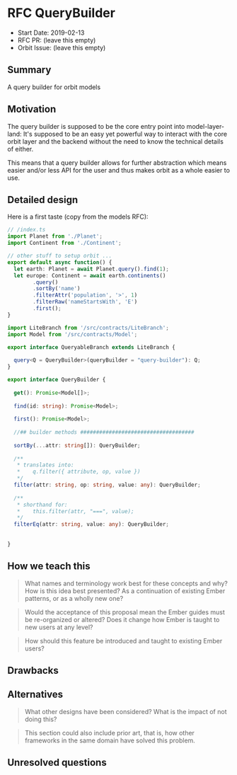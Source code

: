 # RFC QueryBuilder

- Start Date: 2019-02-13
- RFC PR: (leave this empty)
- Orbit Issue: (leave this empty)

## Summary
A query builder for orbit models

## Motivation
The query builder is supposed to be the core entry point into model-layer-land: It's supposed to be an easy yet powerful way to interact with the core orbit layer and the backend without the need to know the technical details of either.

This means that a query builder allows for further abstraction which means easier and/or less API for the user and thus makes orbit as a whole easier to use.

## Detailed design

Here is a first taste (copy from the models RFC):
```typescript
// /index.ts
import Planet from './Planet';
import Continent from './Continent';

// other stuff to setup orbit ...
export default async function() {
  let earth: Planet = await Planet.query().find(1);
  let europe: Continent = await earth.continents()
        .query()
        .sortBy('name')
        .filterAttr('population', '>', 1)
        .filterRaw('nameStartsWith', 'E')
        .first();
}

```


```typescript
import LiteBranch from '/src/contracts/LiteBranch';
import Model from '/src/contracts/Model';

export interface QueryableBranch extends LiteBranch {
  
  query<Q = QueryBuilder>(queryBuilder = "query-builder"): Q;
}

export interface QueryBuilder {
  
  get(): Promise<Model[]>;
  
  find(id: string): Promise<Model>;
  
  first(): Promise<Model>;
  
  //## builder methods ####################################
  
  sortBy(...attr: string[]): QueryBuilder;
  
  /**
   * translates into: 
   *    q.filter({ attribute, op, value })
   */
  filter(attr: string, op: string, value: any): QueryBuilder;
  
  /**
   * shorthand for:
   *    this.filter(attr, "===", value);
   */
  filterEq(attr: string, value: any): QueryBuilder;
  
  
}

```








## How we teach this

> What names and terminology work best for these concepts and why? How is this
idea best presented? As a continuation of existing Ember patterns, or as a
wholly new one?

> Would the acceptance of this proposal mean the Ember guides must be
re-organized or altered? Does it change how Ember is taught to new users
at any level?

> How should this feature be introduced and taught to existing Ember
users?


## Drawbacks


## Alternatives

> What other designs have been considered? What is the impact of not doing this?

> This section could also include prior art, that is, how other frameworks in the same domain have solved this problem.

## Unresolved questions

